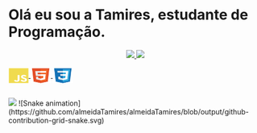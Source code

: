 # Olá eu sou a Tamires, estudante de Programação.

<div align="center">
  <a href="https://github.com/almeidaTamires">
  <img height="180em" src="https://github-readme-stats.vercel.app/api?username=almeidaTamires&show_icons=true&theme=radical&include_all_commits=true&count_private=true"/>
  <img height="180em" src="https://github-readme-stats.vercel.app/api/top-langs/?username=almeidaTamires&layout=compact&langs_count=7&theme=radical"/>
</div>

  <div style="display: inline_block"><br>
  <img align="center" alt="Tamis-Js" height="30" width="40" src="https://raw.githubusercontent.com/devicons/devicon/master/icons/javascript/javascript-plain.svg">
  <img align="center" alt="Tamis-HTML" height="30" width="40" src="https://raw.githubusercontent.com/devicons/devicon/master/icons/html5/html5-original.svg">
  <img align="center" alt="Tamis-CSS" height="30" width="40" src="https://raw.githubusercontent.com/devicons/devicon/master/icons/css3/css3-original.svg">
</div>
  
   ##
  
  <div>
  <a href="https://www.instagram.com/tamiresknowles/" target="_blank"><img src="https://img.shields.io/badge/-Instagram-%23E4405F?style=for-the-badge&logo=instagram&logoColor=white" target="_blank"></a>
  ![Snake animation](https://github.com/almeidaTamires/almeidaTamires/blob/output/github-contribution-grid-snake.svg)
  
  </div>
